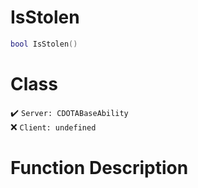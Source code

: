 # IsStolen
```lua
bool IsStolen()
```
# Class
✔️ `Server: CDOTABaseAbility`  
❌ `Client: undefined`  

# Function Description

